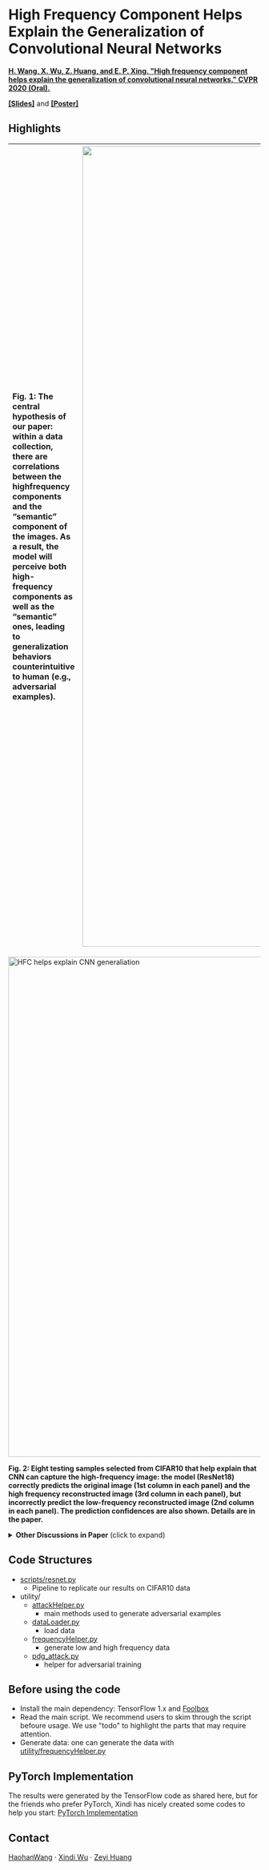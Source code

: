 # High Frequency Component Helps Explain the Generalization of Convolutional Neural Networks 
**[H. Wang, X. Wu, Z. Huang, and E. P. Xing. "High frequency component helps explain the generalization of convolutional neural networks." CVPR 2020 (Oral).](https://arxiv.org/abs/1905.13545)**

**[\[Slides\]](https://drive.google.com/file/d/1fetghgWA91seJHvBmeVQI5AaB-yyfbwN/view?usp=sharing)** and 
**[\[Poster\]](https://github.com/HaohanWang/HFC/blob/master/poster.png)**

## Highlights
|Fig. 1: The central hypothesis of our paper: within a data collection, there are correlations between the highfrequency components and the “semantic” component of the images. As a result, the model will perceive both high-frequency components as well as the “semantic” ones, leading to generalization behaviors counterintuitive to human (e.g., adversarial examples).|<img src="main.png" alt="main hypothesis of the paper" width="1600" height="whatever">  
 |:--|---|

<img src="intro.gif" alt="HFC helps explain CNN generaliation" width="1000" height="whatever">

**Fig. 2: Eight testing samples selected from CIFAR10 that help explain that CNN can capture the high-frequency image: the model (ResNet18) correctly predicts the original image (1st column in each panel) and the high frequency reconstructed image (3rd column in each panel), but incorrectly predict the low-frequency reconstructed image (2nd column in each panel). The prediction confidences are also shown. Details are in the paper.**

<details>
 <summary><b>Other Discussions in Paper</b> (click to expand)</summary>

  1. Trade-off between accuracy and robustness (Section 3)
  2. Rethinking data before rethinking generalization (Section 4)
  3. Re-evaluate the heuristics (BatchNorm seems to promote high-frequency information) (Section 5)
  4. Adversarially robust models tend to filter out high-frequency components (Section 6)
  5. Similar phenomena are observed beyond image classification (Section 7)
</details>

## Code Structures

- [scripts/resnet.py](https://github.com/HaohanWang/HFC/blob/master/scripts/resnet.py)
    - Pipeline to replicate our results on CIFAR10 data
- utility/ 
    - [attackHelper.py](https://github.com/HaohanWang/HFC/blob/master/utility/attackHelper.py)
         - main methods used to generate adversarial examples
    - [dataLoader.py](https://github.com/HaohanWang/HFC/blob/master/utility/dataLoader.py)
         - load data
    - [frequencyHelper.py](https://github.com/HaohanWang/HFC/blob/master/utility/frequencyHelper.py)
         - generate low and high frequency data
    - [pdg_attack.py](https://github.com/HaohanWang/HFC/blob/master/utility/pgd_attack.py)
         - helper for adversarial training

## Before using the code

- Install the main dependency: TensorFlow 1.x and [Foolbox](https://github.com/bethgelab/foolbox)
- Read the main script. We recommend users to skim through the script befoure usage. We use "todo" to highlight the parts that may require attention. 
- Generate data: one can generate the data with [utility/frequencyHelper.py](https://github.com/HaohanWang/HFC/blob/master/utility/frequencyHelper.py)

## PyTorch Implementation

The results were generated by the TensorFlow code as shared here, but for the friends who prefer PyTorch, Xindi has nicely created some codes to help you start: [PyTorch Implementation](https://github.com/HaohanWang/HFC/blob/master/pytorch_implementation.zip)
   
## Contact 
  
[HaohanWang](https://twitter.com/HaohanWang) 
&middot; 
[Xindi Wu](https://github.com/XindiWu) 
&middot;
[Zeyi Huang](https://github.com/Justinhzy) 
